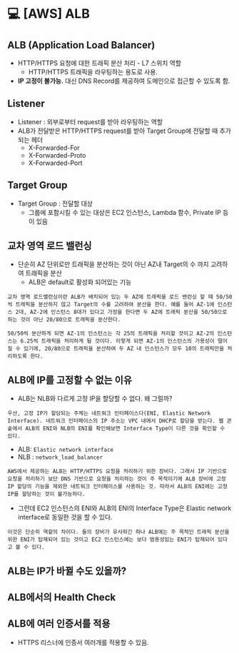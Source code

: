💻 [AWS] ALB
=================
## ALB (Application Load Balancer)
* HTTP/HTTPS 요청에 대한 트래픽 분산 처리 - L7 스위치 역할
    * HTTP/HTTPS 트래픽을 라우팅하는 용도로 사용.
* **IP 고정이 불가능.** 대신 DNS Record를 제공하여 도메인으로 접근할 수 있도록 함.

## Listener
* Listener : 외부로부터 request를 받아 라우팅하는 역할
* ALB가 전달받은 HTTP/HTTPS request를 받아 Target Group에 전달할 때 추가되는 헤더
    * X-Forwarded-For
    * X-Forwarded-Proto
    * X-Forwarded-Port

## Target Group
* Target Group : 전달할 대상
    * 그룹에 포함시킬 수 있는 대상은 EC2 인스턴스, Lambda 함수, Private IP 등이 있음

## 교차 영역 로드 밸런싱
* 단순히 AZ 단위로만 트래픽을 분산하는 것이 아닌 AZ내 Target의 수 까지 고려하여 트래픽을 분산
    * ALB은 default로 활성화 되어있는 기능
```vim    
교차 영역 로드밸런싱이란 ALB가 배치되어 있는 두 AZ에 트래픽을 로드 밴런싱 할 때 50/50씩 트래픽을 분산하지 않고 Target의 수를 고려하여 분산을 한다. 예를 들어 AZ-1에 인스턴스 2대, AZ-2에 인스턴스 8대가 있다고 가정을 한다면 두 AZ에 트래픽 분산을 50/50으로 하는 것이 아닌 20/80으로 트래픽을 분산한다.

50/50씩 분산하게 되면 AZ-1의 인스턴스는 각 25의 트래픽을 처리할 것이고 AZ-2의 인스턴스는 6.25씩 트래픽을 처리하게 될 것이다. 이렇게 되면 AZ-1의 인스턴스의 가용성이 떨어질 수 있기에, 20/80으로 트래픽을 분산하여 두 AZ 내 인스턴스가 모두 10의 트래픽만을 처리하도록 한다.
```

## ALB에 IP를 고정할 수 없는 이유
* ALB는 NLB와 다르게 고정 IP을 할당할 수 없다. 왜 그럴까?
```vim
우선, 고정 IP가 할당되는 주체는 네트워크 인터페이스다(ENI, Elastic Network Interface). 네트워크 인터페이스의 IP 주소는 VPC 내에서 DHCP로 할당을 받는다. 웹 콘솥에서 ALB의 ENI와 NLB의 ENI를 확인해보면 Interface Type이 다른 것을 확인할 수 있다.
```
*  ALB: `Elastic network interface`
*  NLB : `network_load_balancer`

```vim
AWS에서 제공하는 ALB는 HTTP/HTTPS 요청을 처리하기 위한 장비다. 그래서 IP 기반으로 요청을 처리하기 보단 DNS 기반으로 요청을 처리하는 것이 주 목적이기에 ALB 장비에 고정 IP 할당의 기능을 제외한 네트워크 인터페이스를 사용하는 것. 따라서 ALB의 ENI에는 고정 IP를 할당하는 것이 불가능하다.
```

* 그런데 EC2 인스턴스의 ENI와 ALB의 ENI의 Interface Type은 Elastic network interface로 동일한 것을 할 수 있다.
```vim
이것은 단순히 역할의 차이다. 둘의 장비가 유사하긴 하나 ALB에는 주 목적인 트래픽 분산을 위한 ENI가 탑재되어 있는 것이고 EC2 인스턴스에는 보다 범용성있는 ENI가 탑재되어 있다고 볼 수 있다.
```
## ALB는 IP가 바뀔 수도 있을까?

## ALB에서의 Health Check

## ALB에 여러 인증서를 적용
* HTTPS 리스너에 인증서 여러개를 적용할 수 있음.
